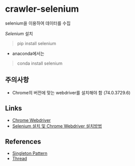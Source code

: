 # crawler-selenium
selenium을 이용하여 데이터를 수집

*Selenium* 설치
>pip install selenium

* anaconda에서는
>conda install selenium

## 주의사항
- Chrome의 버전에 맞는 webdriver를 설치해야 함
(74.0.3729.6)

## Links
- [Chrome Webdriver](http://chromedriver.chromium.org)
- [Selenium 설치 및 Chrome Webdriver 설치방법](http://blog.naver.com/PostView.nhn?blogId=kiddwannabe&logNo=221259054433&categoryNo=38&parentCategoryNo=0&viewDate=&currentPage=1&postListTopCurrentPage=1&from=search)
## References
- [Singleton Pattern](http://yamalab.tistory.com/74)
- [Thread](https://soooprmx.com/archives/8834)
